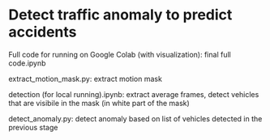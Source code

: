 # Detect traffic anomaly to predict accidents
 
Full code for running on Google Colab (with visualization): final full code.ipynb

extract_motion_mask.py: extract motion mask

detection (for local running).ipynb: extract average frames, detect vehicles that are visibile in the mask (in white part of the mask)

detect_anomaly.py: detect anomaly based on list of vehicles detected in the previous stage
